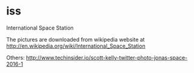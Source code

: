 # iss
International Space Station

The pictures are downloaded from wikipedia website at http://en.wikipedia.org/wiki/International_Space_Station

Others:
http://www.techinsider.io/scott-kelly-twitter-photo-jonas-space-2016-1
